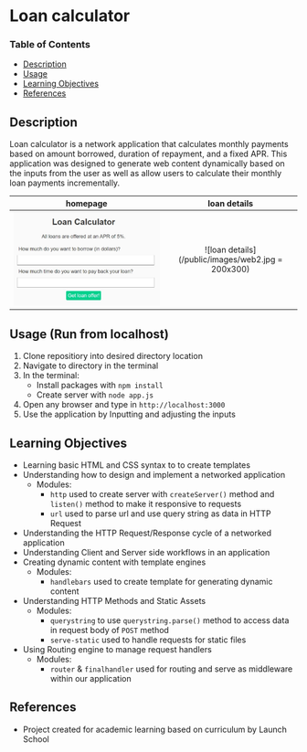 # Loan calculator

### Table of Contents
* [Description](#description)
* [Usage](#usage)
* [Learning Objectives](#objectives)
* [References](#references)

## Description
Loan calculator is a network application that calculates monthly payments based on amount borrowed, duration of repayment, and a fixed APR. This application was designed to generate web content dynamically based on the inputs from the user as well as allow users to calculate their monthly loan payments incrementally. 

| homepage | loan details |
| :------: | :----------: |
| ![form](/public/images/web1.jpg) | ![loan details](/public/images/web2.jpg = 200x300) |

## Usage (Run from localhost)
1. Clone repositiory into desired directory location
2. Navigate to directory in the terminal
3. In the terminal:
	- Install packages with `npm install`
	- Create server with `node app.js`
4. Open any browser and type in `http://localhost:3000`
5. Use the application by Inputting and adjusting the inputs

## Learning Objectives
- Learning basic HTML and CSS syntax to to create templates
- Understanding how to design and implement a networked application
	- Modules:
		- `http` used to create server with `createServer()` method and `listen()` method to make it responsive to requests
		- `url` used to parse url and use query string as data in HTTP Request 
- Understanding the HTTP Request/Response cycle of a networked application
- Understanding Client and Server side workflows in an application
- Creating dynamic content with template engines
	- Modules:
		- `handlebars` used to create template for generating dynamic content 
- Understanding HTTP Methods and Static Assets
	- Modules:
		- `querystring` to use `querystring.parse()` method to access data in request body of `POST` method
		- `serve-static` used to handle requests for static files
- Using Routing engine to manage request handlers
	- Modules:
		- `router` & `finalhandler` used for routing and serve as middleware within our application

## References
- Project created for academic learning based on curriculum by Launch School